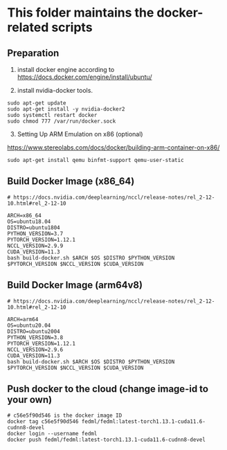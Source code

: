 # This folder maintains the docker-related scripts

## Preparation
1. install docker engine according to https://docs.docker.com/engine/install/ubuntu/

2. install nvidia-docker tools.
```
sudo apt-get update
sudo apt-get install -y nvidia-docker2
sudo systemctl restart docker
sudo chmod 777 /var/run/docker.sock

```

3. Setting Up ARM Emulation on x86 (optional)

https://www.stereolabs.com/docs/docker/building-arm-container-on-x86/

```
sudo apt-get install qemu binfmt-support qemu-user-static
```

## Build Docker Image (x86_64)
```
# https://docs.nvidia.com/deeplearning/nccl/release-notes/rel_2-12-10.html#rel_2-12-10

ARCH=x86_64
OS=ubuntu18.04
DISTRO=ubuntu1804
PYTHON_VERSION=3.7
PYTORCH_VERSION=1.12.1
NCCL_VERSION=2.9.9
CUDA_VERSION=11.3
bash build-docker.sh $ARCH $OS $DISTRO $PYTHON_VERSION $PYTORCH_VERSION $NCCL_VERSION $CUDA_VERSION
```

## Build Docker Image (arm64v8)
```
# https://docs.nvidia.com/deeplearning/nccl/release-notes/rel_2-12-10.html#rel_2-12-10

ARCH=arm64
OS=ubuntu20.04
DISTRO=ubuntu2004
PYTHON_VERSION=3.8
PYTORCH_VERSION=1.12.1
NCCL_VERSION=2.9.6
CUDA_VERSION=11.3
bash build-docker.sh $ARCH $OS $DISTRO $PYTHON_VERSION $PYTORCH_VERSION $NCCL_VERSION $CUDA_VERSION
```

## Push docker to the cloud (change image-id to your own)

```
# c56e5f90d546 is the docker image ID
docker tag c56e5f90d546 fedml/fedml:latest-torch1.13.1-cuda11.6-cudnn8-devel
docker login --username fedml
docker push fedml/fedml:latest-torch1.13.1-cuda11.6-cudnn8-devel
```

